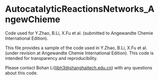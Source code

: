 # AutocatalyticReactionsNetworks_AngewChieme
Code used for Y.Zhao, B.Li, X.Fu et al. (submitted to Angewandte Chemie International Edition).

This file provides a sample of the code used in Y.Zhao, B.Li, X.Fu et al. (under revision at Angewandte Chemie International Edition). This code is intended for transparency and reproducibility.

Please contact Bohan Li(libh3@shanghaitech.edu.cn) with any questions about this code.
